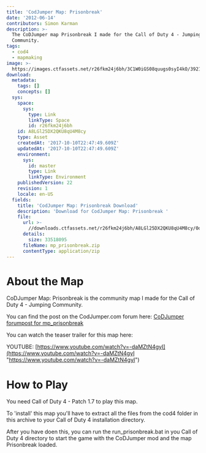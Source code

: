 ```yaml
---
title: 'CodJumper Map: Prisonbreak'
date: '2012-06-14'
contributors: Simon Karman
description: >-
  The CoDJumper map Prisonbreak I made for the Call of Duty 4 - Jumping
  Community.
tags:
  - cod4
  - mapmaking
image: >-
  https://images.ctfassets.net/r26fkm24j6bh/3C1W0iGS08quugs0syI4kO/3921a269c37bede5be5b29177cb0c923/mp_prisonbreak.jpg
download:
  metadata:
    tags: []
    concepts: []
  sys:
    space:
      sys:
        type: Link
        linkType: Space
        id: r26fkm24j6bh
    id: A8LGl25DX2QKU8qU4M8cy
    type: Asset
    createdAt: '2017-10-10T22:47:49.609Z'
    updatedAt: '2017-10-10T22:47:49.609Z'
    environment:
      sys:
        id: master
        type: Link
        linkType: Environment
    publishedVersion: 22
    revision: 1
    locale: en-US
  fields:
    title: 'CodJumper Map: Prisonbreak Download'
    description: 'Download for CodJumper Map: Prisonbreak '
    file:
      url: >-
        //downloads.ctfassets.net/r26fkm24j6bh/A8LGl25DX2QKU8qU4M8cy/0d5ab15a68c97fc57132ed1eabbb0fe6/mp_prisonbreak.zip
      details:
        size: 33518095
      fileName: mp_prisonbreak.zip
      contentType: application/zip
---
```


# About the Map
CoDJumper Map: Prisonbreak is the community map I made for the Call of Duty 4 - Jumping Community.

You can find the post on the CodJumper.com forum here: [CoDJumper forumpost for mp_prisonbreak](http://www.codjumper.com/forums/viewtopic.php?t=14068&f=16 "CoDJumper forumpost for mp_prisonbreak")

You can watch the teaser trailer for this map here:

YOUTUBE: [https://www.youtube.com/watch?v=-daMZtN4gyI](https://www.youtube.com/watch?v=-daMZtN4gyI "https://www.youtube.com/watch?v=-daMZtN4gyI")

# How to Play
You need Call of Duty 4 - Patch 1.7 to play this map.

To 'install' this map you'll have to extract all the files from the cod4 folder in this archive to your Call of Duty 4 installation directory.

After you have doen this, you can run the run_prisonbreak.bat in you Call of Duty 4 directory to start the game with the CoDJumper mod and the map Prisonbreak loaded.